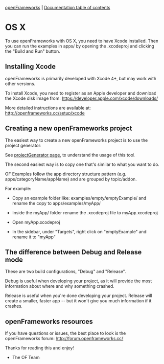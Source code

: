 [openFrameworks](http://openframeworks.cc/) | [Documentation table of contents](table_of_contents.md)

OS X
====
To use openFrameworks with OS X, you need to have Xcode installed.  Then you can run the examples in apps/ by opening the .xcodeproj and clicking the "Build and Run" button.


Installing Xcode
----------------
openFrameworks is primarily developed with Xcode 4+, but may work with other versions. 

To install Xcode, you need to register as an Apple developer and download the Xcode disk image from: https://developer.apple.com/xcode/downloads/

More detailed instructions are available at:
http://openframeworks.cc/setup/xcode


Creating a new openFrameworks project
-------------------------------------
The easiest way to create a new openFrameworks project is to use the project generator: 

See [projectGenerator page](projectgenerator.md), to understand the usage of this tool.

The second easiest way is to copy one that's similar to what you want to do. 

OF Examples follow the app directory structure pattern (e.g. apps/categoryName/appName) and are grouped by topic/addon.

For example:

- Copy an example folder like: examples/empty/emptyExample/ and rename the copy to apps/examples/myApp/

- Inside the myApp/ folder rename the .xcodeproj file to myApp.xcodeproj

- Open myApp.xcodeproj

- In the sidebar, under "Targets", right click on "emptyExample" and rename it to "myApp"


The difference between Debug and Release mode
---------------------------------------------
These are two build configurations, "Debug" and "Release".

Debug is useful when developing your project, as it will provide the most information about where and why something crashed.

Release is useful when you're done developing your project. Release will create a smaller, faster app -- but it won't give you much information if it crashes.


openFrameworks resources
------------------------
If you have questions or issues, the best place to look is the openFrameworks forum: 
http://forum.openframeworks.cc/


Thanks for reading this and enjoy!
- The OF Team

